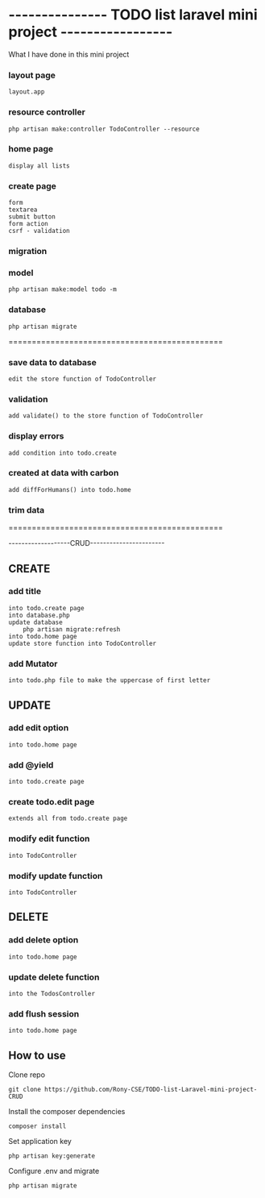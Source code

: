 # --------------- TODO list laravel mini project ----------------- #
What I have done in this mini project


### layout page
	layout.app

### resource controller
	php artisan make:controller TodoController --resource

### home page
	display all lists

### create page
	form
	textarea
	submit button
	form action
	csrf - validation

### migration
### model
	php artisan make:model todo -m

### database
	php artisan migrate

==============================================


### save data to database
	edit the store function of TodoController
	
### validation
	add validate() to the store function of TodoController

### display errors
	add condition into todo.create

### created at data with carbon
	add diffForHumans() into todo.home 

### trim data

==============================================

-------------------CRUD-----------------------
## CREATE
### add title
	into todo.create page
	into database.php
	update database
		php artisan migrate:refresh
	into todo.home page
	update store function into TodoController
	
### add Mutator
	into todo.php file to make the uppercase of first letter
	
	
## UPDATE
### add edit option
	into todo.home page
	
### add @yield 
	into todo.create page
	
### create todo.edit page
	extends all from todo.create page
	
### modify edit function
	into TodoController
	
### modify update function
	into TodoController
## DELETE
### add delete option
	into todo.home page
	
### update delete function
	into the TodosController
	
### add flush session
	into todo.home page

## How to use


Clone repo

	git clone https://github.com/Rony-CSE/TODO-list-Laravel-mini-project-CRUD
Install the composer dependencies

	composer install
Set application key

	php artisan key:generate        
Configure .env and migrate

	php artisan migrate
